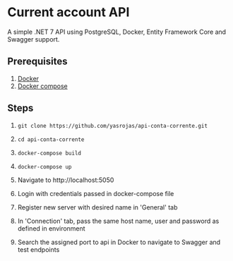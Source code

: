 # Current account API
A simple .NET 7 API using PostgreSQL, Docker, Entity Framework Core and Swagger support.

## Prerequisites
1. [Docker](https://www.docker.com/)
2. [Docker compose](https://docs.docker.com/compose/)

## Steps
1. `git clone https://github.com/yasrojas/api-conta-corrente.git`

2. `cd api-conta-corrente`

3. `docker-compose build`

4. `docker-compose up`

5.  Navigate to http://localhost:5050

6.  Login with credentials passed in docker-compose file

6.  Register new server with desired name in 'General' tab

8.  In 'Connection' tab, pass the same host name, user and password as defined in environment

9.  Search the assigned port to api in Docker to navigate to Swagger and test endpoints

